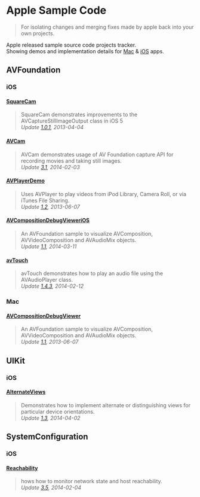 Apple Sample Code
=================

>For isolating changes and merging fixes made by apple back into your own projects.

Apple released sample source code projects tracker.  
Showing demos and implementation details for [Mac][2] & [iOS][1] apps.  

AVFoundation
------------
### iOS
#### [SquareCam](https://github.com/sugarso/AppleSampleCode/tree/master/iOS/AVFoundation/SquareCam)  
>SquareCam demonstrates improvements to the AVCaptureStillImageOutput class in iOS 5  
>_Update [1.0.1](https://developer.apple.com/library/ios/samplecode/SquareCam/Introduction/Intro.html), 2013-04-04_

#### [AVCam](https://github.com/sugarso/AppleSampleCode/tree/master/iOS/AVFoundation/AVCam)  
>AVCam demonstrates usage of AV Foundation capture API for recording movies and taking still images.    
>_Update [3.1](https://developer.apple.com/library/ios/samplecode/AVCam/Introduction/Intro.html), 2014-02-03_

#### [AVPlayerDemo](https://github.com/sugarso/AppleSampleCode/tree/master/iOS/AVFoundation/AVPlayerDemo)  
>Uses AVPlayer to play videos from iPod Library, Camera Roll, or via iTunes File Sharing.  
>_Update [1.2](https://developer.apple.com/library/ios/samplecode/AVPlayerDemo/Introduction/Intro.html), 2013-06-07_

#### [AVCompositionDebugVieweriOS](https://github.com/sugarso/AppleSampleCode/tree/master/iOS/AVFoundation/AVCompositionDebugVieweriOS)  
>An AVFoundation sample to visualize AVComposition, AVVideoComposition and AVAudioMix objects.    
>_Update [1.1](https://developer.apple.com/library/ios/samplecode/AVCompositionDebugVieweriOS/Introduction/Intro.html), 2014-03-11_

#### [avTouch](https://github.com/sugarso/AppleSampleCode/tree/master/iOS/AVFoundation/avTouch)  
>avTouch demonstrates how to play an audio file using the AVAudioPlayer class.  
>_Update [1.4.3](https://developer.apple.com/library/ios/samplecode/avTouch/Introduction/Intro.html), 2014-02-12_

### Mac
#### [AVCompositionDebugViewer](https://github.com/sugarso/AppleSampleCode/tree/master/Mac/AVFoundation/AVCompositionDebugViewer)  
>An AVFoundation sample to visualize AVComposition, AVVideoComposition and AVAudioMix objects.  
>_Update [1.1](https://developer.apple.com/library/mac/samplecode/AVCompositionDebugViewer/Introduction/Intro.html), 2013-06-07_

UIKit
-----
### iOS
#### [AlternateViews](https://github.com/sugarso/AppleSampleCode/tree/master/iOS/UIKit/AlternateViews)  
>Demonstrates how to implement alternate or distinguishing views for particular device orientations.  
>_Update [1.3](https://developer.apple.com/library/ios/samplecode/AlternateViews/Introduction/Intro.html), 2014-04-02_


SystemConfiguration
-------------------
### iOS
#### [Reachability](https://github.com/sugarso/AppleSampleCode/tree/master/iOS/SystemConfiguration/Reachability)  
>hows how to monitor network state and host reachability.  
>_Update [3.5](https://developer.apple.com/Library/ios/samplecode/Reachability/Introduction/Intro.html), 2014-02-04_


[1]: https://developer.apple.com/library/ios/navigation/#section=Resource%20Types&topic=Sample%20Code
[2]: https://developer.apple.com/library/mac/navigation/index.html#topic=Sample+Code&section=Resource+Types

